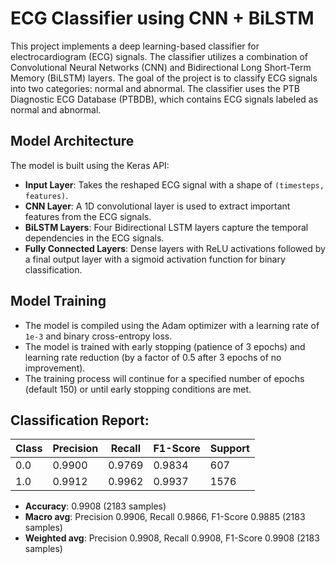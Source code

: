 # ECG Classifier using CNN + BiLSTM
This project implements a deep learning-based classifier for electrocardiogram (ECG) signals. The classifier utilizes a combination of Convolutional Neural Networks (CNN) and Bidirectional Long Short-Term Memory (BiLSTM) layers. The goal of the project is to classify ECG signals into two categories: normal and abnormal.
The classifier uses the PTB Diagnostic ECG Database (PTBDB), which contains ECG signals labeled as normal and abnormal.

## Model Architecture
The model is built using the Keras API:
- **Input Layer**: Takes the reshaped ECG signal with a shape of `(timesteps, features)`.
- **CNN Layer**: A 1D convolutional layer is used to extract important features from the ECG signals.
- **BiLSTM Layers**: Four Bidirectional LSTM layers capture the temporal dependencies in the ECG signals.
- **Fully Connected Layers**: Dense layers with ReLU activations followed by a final output layer with a sigmoid activation function for binary classification.

## Model Training
- The model is compiled using the Adam optimizer with a learning rate of `1e-3` and binary cross-entropy loss.
- The model is trained with early stopping (patience of 3 epochs) and learning rate reduction (by a factor of 0.5 after 3 epochs of no improvement).
- The training process will continue for a specified number of epochs (default 150) or until early stopping conditions are met.

## Classification Report:

| Class  | Precision | Recall | F1-Score | Support |
|--------|-----------|--------|----------|---------|
| 0.0    | 0.9900    | 0.9769 | 0.9834   | 607     |
| 1.0    | 0.9912    | 0.9962 | 0.9937   | 1576    |

- **Accuracy**: 0.9908 (2183 samples)
- **Macro avg**: Precision 0.9906, Recall 0.9866, F1-Score 0.9885 (2183 samples)
- **Weighted avg**: Precision 0.9908, Recall 0.9908, F1-Score 0.9908 (2183 samples)

